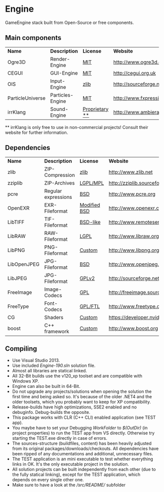 # Engine
GameEngine stack built from Open-Source or free components.

## Main components
<table>
<tr>
  <td><b>Name</b></td>
  <td><b>Description</b></td>
  <td><b>License</b></td>
  <td><b>Website</b></td>
</tr>
<tr>
  <td>Ogre3D</td>
  <td>Render-Engine</td>
  <td><a href="http://en.wikipedia.org/wiki/MIT_License">MIT</a></td>
  <td><a href="http://www.ogre3d.org">http://www.ogre3d.org</a></td>
</tr>
<tr>
  <td>CEGUI</td>
  <td>GUI-Engine</td>
  <td><a href="http://en.wikipedia.org/wiki/MIT_License">MIT</a></td>
  <td><a href="http://cegui.org.uk">http://cegui.org.uk</a></td>
</tr>
<tr>
  <td>OIS</td>
  <td>Input-Engine</td>
  <td><a href="http://en.wikipedia.org/wiki/Zlib_License">zlib</a></td>
  <td><a href="http://sourceforge.net/projects/wgois">http://sourceforge.net/projects/wgois</a></td>
</tr>
<tr>
  <td>ParticleUniverse</td>
  <td>Particles-Engine</td>
  <td><a href="http://en.wikipedia.org/wiki/MIT_License">MIT</a></td>
  <td><a href="http://www.fxpression.com">http://www.fxpression.com</a></td>
</tr>
<tr>
  <td>irrKlang</td>
  <td>Sound-Engine</td>
  <td><a href="http://www.ambiera.com/irrklang/license.html">Proprietary **</a></td>
  <td><a href="http://www.ambiera.com/irrklang">http://www.ambiera.com/irrklang</a></td>
</tr>
</table>

 ** irrKlang is only free to use in non-commercial projects! Consult their website for further information.

## Dependencies
<table>
<tr>
  <td><b>Name</b></td>
  <td><b>Description</b></td>
  <td><b>License</b></td>
  <td><b>Website</b></td>
</tr>
<tr>
  <td>zlib</td>
  <td>ZIP-Compression</td>
  <td><a href="http://en.wikipedia.org/wiki/Zlib_License">zlib</a></td>
  <td><a href="http://www.zlib.net">http://www.zlib.net</a></td>
</tr>
<tr>
  <td>zziplib</td>
  <td>ZIP-Archives</td>
  <td><a href="http://zziplib.sourceforge.net/copying.html">LGPL/MPL</a></td>
  <td><a href="http://zziplib.sourceforge.net">http://zziplib.sourceforge.net</a></td>
</tr>
<tr>
  <td>pcre</td>
  <td>Regular expressions</td>
  <td><a href="http://www.pcre.org/licence.txt">BSD</a></td>
  <td><a href="http://www.pcre.org">http://www.pcre.org</a></td>
</tr>
<tr>
  <td>OpenEXR</td>
  <td>EXR-Fileformat</td>
  <td><a href="http://www.openexr.com/license.html">Modified BSD</a></td>
  <td><a href="http://www.openexr.com">http://www.openexr.com</a></td>
</tr>
<tr>
  <td>LibTIFF</td>
  <td>TIF-Fileformat</td>
  <td><a href="http://en.wikipedia.org/wiki/BSD_licenses">BSD-like</a></td>
  <td><a href="http://www.remotesensing.org/libtiff">http://www.remotesensing.org/libtiff</a></td>
</tr>
<tr>
  <td>LibRAW</td>
  <td>RAW-Fileformat</td>
  <td><a href="http://www.libraw.org/libraw-lite">LGPL</a></td>
  <td><a href="http://www.libraw.org">http://www.libraw.org</a></td>
</tr>
<tr>
  <td>LibPNG</td>
  <td>PNG-Fileformat</td>
  <td><a href="http://www.libpng.org/pub/png/src/libpng-LICENSE.txt">Custom</a></td>
  <td><a href="http://www.libpng.org/pub/png/libpng.html">http://www.libpng.org/pub/png/libpng.html</a></td>
</tr>
<tr>
  <td>LibOpenJPEG</td>
  <td>JPG-Fileformat</td>
  <td><a href="http://en.wikipedia.org/wiki/BSD_licenses">BSD</a></td>
  <td><a href="http://www.openjpeg.org">http://www.openjpeg.org</a></td>
</tr>
<tr>
  <td>LibJPEG</td>
  <td>JPG-Fileformat</td>
  <td><a href="http://www.gnu.org/licenses/gpl-2.0.html">GPLv2</a></td>
  <td><a href="http://sourceforge.net/projects/libjpeg">http://sourceforge.net/projects/libjpeg</a></td>
</tr>
<tr>
  <td>FreeImage</td>
  <td>Image-Codecs</td>
  <td><a href="http://freeimage.sourceforge.net/license.html">GPL</a></td>
  <td><a href="http://freeimage.sourceforge.net">http://freeimage.sourceforge.net</a></td>
</tr>
<tr>
  <td>FreeType</td>
  <td>Font-Codecs</td>
  <td><a href="http://www.freetype.org/license.html">GPL/FTL</a></td>
  <td><a href="http://www.freetype.org">http://www.freetype.org</a></td>
</tr>
<tr>
  <td>CG</td>
  <td>Shaders</td>
  <td><a href="http://developer.download.nvidia.com/cg/Cg_3.0/license.pdf">Custom</a></td>
  <td><a href="https://developer.nvidia.com/cg-toolkit">https://developer.nvidia.com/cg-toolkit</a></td>
</tr>
<tr>
  <td>boost</td>
  <td>C++ framework</td>
  <td><a href="http://www.boost.org/users/license.html">Custom</a></td>
  <td><a href="http://www.boost.org">http://www.boost.org</a></td>
</tr>
</table>

## Compiling
 * Use Visual Studio 2013.
 * Use included *Engine-190.sln* solution file.
 * Almost all libraries are statical linked.
 * All 32-Bit builds use the v120_xp toolset and are compatible with Windows XP.
 * Engine can also be built in 64-Bit.
 * Do not upgrade any projects/solutions when opening the solution the first time and being asked so. It's because of the older .NET4 and the older toolsets, which you probably want to keep for XP compatibility.
 * Release-builds have high optimizations, SSE2 enabled and no debuginfo. Debug-builds the opposite.
 * This package works with CLR (C++ CLI) enabled application (see TEST app).
 * You maybe have to set your Debugging _WorkFolder_ to _$(OutDir)_ (in project properties) to run the TEST app from VS directly. Otherwise try starting the TEST.exe directly in case of errors.
 * The sources-structure (buildfiles, content) has been heavily adjusted from its original packages/downloads/checkouts. All dependencies have been ripped of any documentations and additional, unnecessary files.
 * The TEST application is an mini executable to test whether everything links in OK. It's the only executable project in the solution.
 * All solution projects can be built independently from each other (due to the fully statical linking), except for the TEST application, which depends on every single other one.
 * Make sure to have a look at the */src/README/* subfolder
